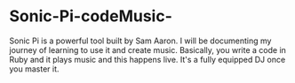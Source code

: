 # Sonic-Pi-codeMusic-
Sonic Pi is a powerful tool built by Sam Aaron. I will be documenting my journey of learning to use it and create music. Basically, you write a code in Ruby and it plays music and this happens live. It's a fully equipped DJ once you master it.
